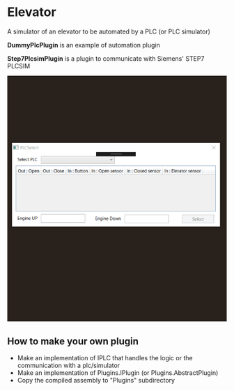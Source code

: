 # Elevator
A simulator of an elevator to be automated by a PLC (or PLC simulator)

**DummyPlcPlugin** is an example of automation plugin

**Step7PlcsimPlugin** is a plugin to communicate with Siemens' STEP7 PLCSIM

![alt text](https://raw.githubusercontent.com/cobrce/Elevator/master/Elevator.GUI/2018-06-24_20-00-30.gif)

## How to make your own plugin
* Make an implementation of IPLC that handles the logic or the communication with a plc/simulator
* Make an implementation of Plugins.IPlugin (or Plugins.AbstractPlugin)
* Copy the compiled assembly to "Plugins" subdirectory
